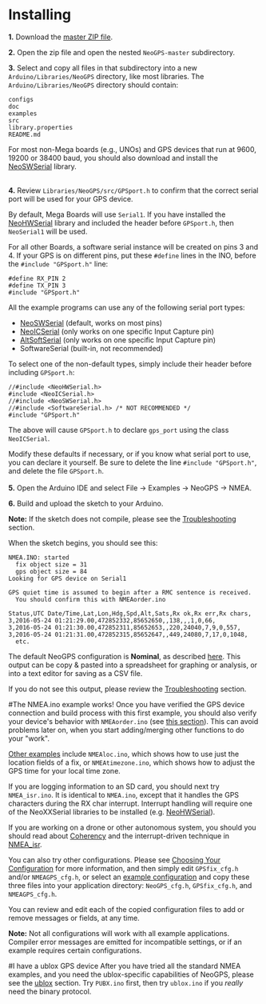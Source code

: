 Installing
==========
**1.**  Download the [master ZIP file](https://github.com/SlashDevin/NeoGPS/archive/master.zip).

**2.**  Open the zip file and open the nested `NeoGPS-master` subdirectory.

**3.**  Select and copy all files in that subdirectory into a new `Arduino/Libraries/NeoGPS` directory, like most libraries.  The `Arduino/Libraries/NeoGPS` directory should contain:
```
configs
doc
examples
src
library.properties
README.md
```

For most non-Mega boards (e.g., UNOs) and GPS devices that run at 9600, 19200 or 38400 baud, you should also download and install the [NeoSWSerial](https://github.com/SlashDevin/NeoSWSerial) library.
<br>
<br>

**4.** Review `Libraries/NeoGPS/src/GPSport.h` to confirm that the correct serial port will be used for your GPS device.

By default, Mega Boards will use `Serial1`.  If you have installed the [NeoHWSerial](https://github.com/SlashDevin/NeoHWSerial) library and included the header before `GPSport.h`, then `NeoSerial1` will be used.

For all other Boards, a software serial instance will be created on pins 3 and 4.  If your GPS is on different pins, put these `#define` lines in the INO, before the `#include "GPSport.h"` line:

    #define RX_PIN 2
    #define TX_PIN 3
    #include "GPSport.h"

All the example programs can use any of the following serial port types:

* [NeoSWSerial](https://github.com/SlashDevin/NeoSWSerial) (default, works on most pins)
* [NeoICSerial](https://github.com/SlashDevin/NeoICSerial) (only works on one specific Input Capture pin)
* [AltSoftSerial](https://github.com/PaulStoffregen/AltSoftSerial) (only works on one specific Input Capture pin)
* SoftwareSerial (built-in, not recommended)

To select one of the non-default types, simply include their header before including `GPSport.h`:

    //#include <NeoHWSerial.h>
    #include <NeoICSerial.h>
    //#include <NeoSWSerial.h>
    //#include <SoftwareSerial.h> /* NOT RECOMMENDED */
    #include "GPSport.h"

The above will cause `GPSport.h` to declare `gps_port` using the class `NeoICSerial`.

Modify these defaults if necessary, or if you know what serial port to use, you can declare it yourself.  Be sure to delete the line `#include "GPSport.h"`, and delete the file `GPSport.h`.
<br>
<br>
**5.**  Open the Arduino IDE and select File -> Examples -> NeoGPS -> NMEA.

**6.**  Build and upload the sketch to your Arduino.

**Note:**  If the sketch does not compile, please see the [Troubleshooting](Troubleshooting.md#configuration-errors) section.

When the sketch begins, you should see this:
```
NMEA.INO: started
  fix object size = 31
  gps object size = 84
Looking for GPS device on Serial1

GPS quiet time is assumed to begin after a RMC sentence is received.
  You should confirm this with NMEAorder.ino

Status,UTC Date/Time,Lat,Lon,Hdg,Spd,Alt,Sats,Rx ok,Rx err,Rx chars,
3,2016-05-24 01:21:29.00,472852332,85652650,,138,,,1,0,66,
3,2016-05-24 01:21:30.00,472852311,85652653,,220,24040,7,9,0,557,
3,2016-05-24 01:21:31.00,472852315,85652647,,449,24080,7,17,0,1048,
  etc.
```
The default NeoGPS configuration is **Nominal**, as described [here](Configurations.md#typical-configurations).  This output can be copy & pasted into a spreadsheet for graphing or analysis, or into a text editor for saving as a CSV file.

If you do not see this output, please review the  [Troubleshooting](Troubleshooting.md#gps-device-connection-problems) section.

#The NMEA.ino example works!
Once you have verified the GPS device connection and build process with this first example, you should also verify your device's behavior with `NMEAorder.ino` (see [this section](Troubleshooting.md#quiet-time-interval)).  This can avoid problems later on, when you start adding/merging other functions to do your "work".

[Other examples](Examples.md) include `NMEAloc.ino`, which shows how to use just the location fields of a fix, or `NMEAtimezone.ino`, which shows how to adjust the GPS time for your local time zone.

If you are logging information to an SD card, you should next try `NMEA_isr.ino`.  It is identical to `NMEA.ino`, except that it handles the GPS characters during the RX char interrupt.  Interrupt handling will require one of the NeoXXSerial libraries to be installed (e.g. [NeoHWSerial](https://github.com/SlashDevin/NeoHWSerial)).

If you are working on a drone or other autonomous system, you should you should read about [Coherency](Coherency.md) and the interrupt-driven technique in [NMEA_isr](/examples/NMEA_isr/NMEA_isr.ino).

You can also try other configurations.  Please see [Choosing Your Configuration](Choosing.md) for more information, and then simply edit `GPSfix_cfg.h` and/or `NMEAGPS_cfg.h`, or select an [example configuration](../configs) and copy these three files into your application directory: `NeoGPS_cfg.h`, `GPSfix_cfg.h`, and `NMEAGPS_cfg.h`.

You can review and edit each of the copied configuration files to add or remove messages or fields, at any time.

**Note:**  Not all configurations will work with all example applications.  Compiler error messages are emitted for incompatible settings, or if an example requires certain configurations.

#I have a ublox GPS device
After you have tried all the standard NMEA examples, and you need the ublox-specific capabilities of NeoGPS, please see the [ublox](ublox.md) section.  Try `PUBX.ino` first, then try `ublox.ino` if you *really* need the binary protocol.
